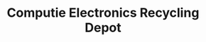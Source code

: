 ---
title: "Computie Electronics Recycling Depot"
url: /vancouver/computie-electronics-recycling-depot/
shop: Elektronik
---